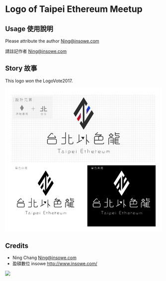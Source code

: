 # Logo of Taipei Ethereum Meetup

## Usage 使用說明

Please attribute the author Ning@insowe.com

請註記作者 Ning@insowe.com

## Story 故事

This logo won the LogoVote2017.

![](main.jpg)


## Credits

- Ning Chang Ning@insowe.com
- 盈碩數位 insowe http://www.insowe.com/

![](https://avatars0.githubusercontent.com/u/6625091?v=4&s=200)